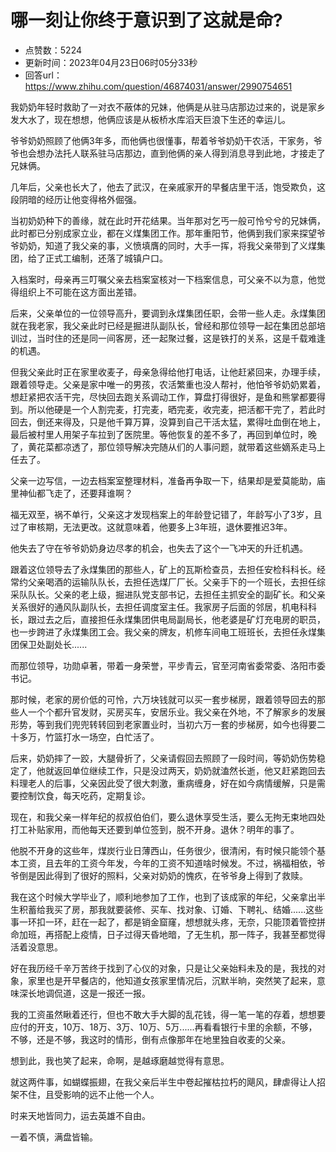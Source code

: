 # 哪一刻让你终于意识到了这就是命?
- 点赞数：5224
- 更新时间：2023年04月23日06时05分33秒
- 回答url：https://www.zhihu.com/question/46874031/answer/2990754651
<body>
 <p data-pid="nBhhdqk2">我奶奶年轻时救助了一对衣不蔽体的兄妹，他俩是从驻马店那边过来的，说是家乡发大水了，现在想想，他俩应该是从板桥水库滔天巨浪下生还的幸运儿。</p>
 <p data-pid="fOshXrL7">爷爷奶奶照顾了他俩3年多，而他俩也很懂事，帮着爷爷奶奶干农活，干家务，爷爷也会想办法托人联系驻马店那边，直到他俩的亲人得到消息寻到此地，才接走了兄妹俩。</p>
 <p data-pid="0RNczfRC">几年后，父亲也长大了，他去了武汉，在亲戚家开的早餐店里干活，饱受欺负，这段阴暗的经历让他变得格外倔强。</p>
 <p data-pid="MlldOvAZ">当初奶奶种下的善缘，就在此时开花结果。当年那对乞丐一般可怜兮兮的兄妹俩，此时都已分别成家立业，都在义煤集团工作。那年重阳节，他俩到我们家来探望爷爷奶奶，知道了我父亲的事，义愤填膺的同时，大手一挥，将我父亲带到了义煤集团，给了正式工编制，还落了城镇户口。</p>
 <p data-pid="odwT-Xm8">入档案时，母亲再三叮嘱父亲去档案室核对一下档案信息，可父亲不以为意，他觉得组织上不可能在这方面出差错。</p>
 <p data-pid="yLpqn9Uy">后来，父亲单位的一位领导高升，要调到永煤集团任职，会带一些人走。永煤集团就在我老家，我父亲此时已经是掘进队副队长，曾经和那位领导一起在集团总部培训过，当时住的还是同一间客房，还一起聚过餐，这是铁打的关系，这是千载难逢的机遇。</p>
 <p data-pid="Kvr3_DRR">但我父亲此时正在家里收麦子，母亲急得给他打电话，让他赶紧回来，办理手续，跟着领导走。父亲是家中唯一的男孩，农活繁重也没人帮衬，他怕爷爷奶奶累着，想赶紧把农活干完，尽快回去跑关系调动工作，算盘打得很好，是鱼和熊掌都要得到。所以他硬是一个人割完麦，打完麦，晒完麦，收完麦，把活都干完了，若此时回去，倒还来得及，只是他千算万算，没算到自己干活太猛，累得吐血倒在地上，最后被村里人用架子车拉到了医院里。等他恢复的差不多了，再回到单位时，晚了，黄花菜都凉透了，那位领导解决完随从们的人事问题，就带着这些嫡系走马上任去了。</p>
 <p data-pid="_l3QdvW5">父亲一边写信，一边去档案室整理材料，准备再争取一下，结果却是爱莫能助，庙里神仙都飞走了，还要拜谁啊？</p>
 <p data-pid="24FqqqSl">福无双至，祸不单行，父亲这才发现档案上的年龄登记错了，年龄写小了3岁，且过了审核期，无法更改。这就意味着，他要多上3年班，退休要推迟3年。</p>
 <p data-pid="v2m2hfIe">他失去了守在爷爷奶奶身边尽孝的机会，也失去了这个一飞冲天的升迁机遇。</p>
 <p data-pid="ZpHOjIZg">跟着这位领导去了永煤集团的那些人，矿上的瓦斯检查员，去担任安检科科长。经常约父亲喝酒的运输队队长，去担任选煤厂厂长。父亲手下的一个班长，去担任综采队队长。父亲的老上级，掘进队党支部书记，去担任主抓安全的副矿长。和父亲关系很好的通风队副队长，去担任调度室主任。我家房子后面的邻居，机电科科长，跟过去之后，直接担任永煤集团供电局副局长，他老婆是矿灯充电房的职员，也一步跨进了永煤集团工会。我父亲的牌友，机修车间电工班班长，去担任永煤集团保卫处副处长......</p>
 <p data-pid="dIn2V5LK">而那位领导，功勋卓著，带着一身荣誉，平步青云，官至河南省委常委、洛阳市委书记。</p>
 <p data-pid="fWVxSCPW">那时候，老家的房价低的可怜，六万块钱就可以买一套步梯房，跟着领导回去的那些人一个个都升官发财，买房买车，安居乐业。我父亲在外地，不了解家乡的发展形势，等到我们兜兜转转回到老家置业时，当初六万一套的步梯房，如今也得要二十多万，竹篮打水一场空，白忙活了。</p>
 <p data-pid="1W_usgE4">后来，奶奶摔了一跤，大腿骨折了，父亲请假回去照顾了一段时间，等奶奶伤势稳定了，他就返回单位继续工作，只是没过两天，奶奶就溘然长逝，他又赶紧跑回去料理老人的后事，父亲因此受了很大刺激，重病缠身，好在如今病情缓解，只是需要控制饮食，每天吃药，定期复诊。</p>
 <p data-pid="KVRSbNWr">现在，和我父亲一样年纪的叔叔伯伯们，要么退休享受生活，要么无拘无束地四处打工补贴家用，而他每天还要到单位签到，脱不开身。退休？明年的事了。</p>
 <p data-pid="jLakT9sE">他脱不开身的这些年，煤炭行业日薄西山，任务很少，很清闲，有时候只能领个基本工资，且去年的工资今年发，今年的工资不知道啥时候发。不过，祸福相依，爷爷倒是因此得到了很好的照料，父亲对奶奶的愧疚，在爷爷身上得到了救赎。</p>
 <p data-pid="BnLqYc2u">我在这个时候大学毕业了，顺利地参加了工作，也到了该成家的年纪，父亲拿出半生积蓄给我买了房，那我就要装修、买车、找对象、订婚、下聘礼、结婚......这些事一环扣一环，赶在一起了，都是销金窟窿，想想就头疼，无奈，只能顶着管控拼命加班，再搭配上疫情，日子过得天昏地暗，了无生机，那一阵子，我甚至都觉得活着没意思。</p>
 <p data-pid="7wVduGz5">好在我历经千辛万苦终于找到了心仪的对象，只是让父亲始料未及的是，我找的对象，家里也是开早餐店的，他知道女孩家里情况后，沉默半晌，突然笑了起来，意味深长地调侃道，这是一报还一报。</p>
 <p data-pid="vXaGlggl">我的工资虽然瞅着还行，但也不敢大手大脚的乱花钱，得一笔一笔的存着，想想要应付的开支，10万、18万、3万、10万、5万......再看看银行卡里的余额，不够，不够，还是不够，我这时的情形，倒有点像那年在地里独自收麦的父亲。</p>
 <p data-pid="V5TnP5tX">想到此，我也笑了起来，命啊，是越琢磨越觉得有意思。</p>
 <p data-pid="p7_YSn2T">就这两件事，如蝴蝶振翅，在我父亲后半生中卷起摧枯拉朽的飓风，肆虐得让人招架不住，且受影响的远不止他一个人。</p>
 <p data-pid="L6Tz_z0R">时来天地皆同力，运去英雄不自由。</p>
 <p data-pid="XbtfzfNy">一着不慎，满盘皆输。</p>
</body>